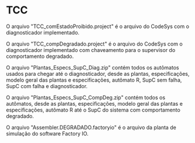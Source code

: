 # TCC

O arquivo "TCC_comEstadoProibido.project" é o arquivo do CodeSys com o diagnosticador implementado.

O arquivo "TCC_compDegradado.project" é o arquivo do CodeSys com o diagnosticador implementado com chaveamento para o supervisor do comportamento degradado.

O arquivo "Plantas_Especs_SupC_Diag.zip" contém todos os autômatos usados para chegar até o diagnosticador, desde as plantas, especificações, modelo geral das plantas e especificações, autômato R, SupC sem falha, SupC com falha e diagnosticador.

O arquivo "Plantas_Especs_SupC_CompDeg.zip" contém todos os autômatos, desde as plantas, especificações, modelo geral das plantas e especificações, autômato R até o SupC do sistema com comportamento degradado.

O arquivo "Assembler.DEGRADADO.factoryio" é o arquivo da planta de simulação do software Factory IO.
